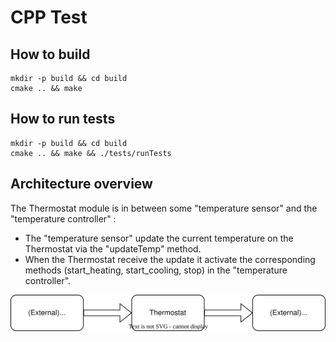 # CPP Test

## How to build

```
mkdir -p build && cd build
cmake .. && make
```

## How to run tests

```
mkdir -p build && cd build
cmake .. && make && ./tests/runTests
```

## Architecture overview

The Thermostat module is in between some "temperature sensor" and the "temperature controller" :

* The "temperature sensor" update the current temperature on the Thermostat via the "updateTemp" method.
* When the Thermostat receive the update it activate the corresponding methods (start_heating, start_cooling, stop) in the "temperature controller".

![](docs/architecture.svg)

